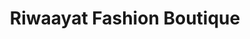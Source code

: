 ---
title: "Riwaayat Fashion Boutique"
url: /rochester/riwaayat-fashion-boutique/
shop: Kleidung
---